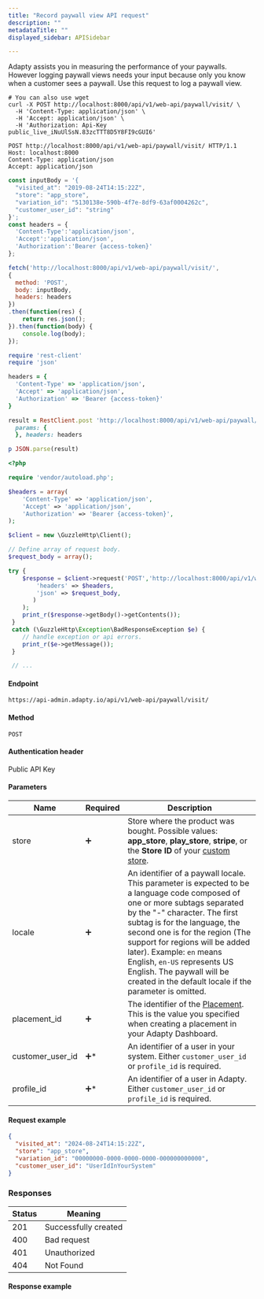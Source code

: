 ```yaml
---
title: "Record paywall view API request"
description: ""
metadataTitle: ""
displayed_sidebar: APISidebar

---
```


Adapty assists you in measuring the performance of your paywalls. However logging paywall views needs your input because only you know when a customer sees a paywall. Use this request to log a paywall view.


<Tabs> 
<TabItem value="shell" label="Shell" default>  

```shell
# You can also use wget
curl -X POST http://localhost:8000/api/v1/web-api/paywall/visit/ \
  -H 'Content-Type: application/json' \
  -H 'Accept: application/json' \
  -H 'Authorization: Api-Key public_live_iNuUlSsN.83zcTTT8D5Y8FI9cGUI6'

```

</TabItem>  
<TabItem value="http" label="HTTP" default>  

 ```http
POST http://localhost:8000/api/v1/web-api/paywall/visit/ HTTP/1.1
Host: localhost:8000
Content-Type: application/json
Accept: application/json

 ```

</TabItem>  
<TabItem value="javascript" label="Javascript" default>   

```javascript
const inputBody = '{
  "visited_at": "2019-08-24T14:15:22Z",
  "store": "app_store",
  "variation_id": "5130138e-590b-4f7e-8df9-63af0004262c",
  "customer_user_id": "string"
}';
const headers = {
  'Content-Type':'application/json',
  'Accept':'application/json',
  'Authorization':'Bearer {access-token}'
};

fetch('http://localhost:8000/api/v1/web-api/paywall/visit/',
{
  method: 'POST',
  body: inputBody,
  headers: headers
})
.then(function(res) {
    return res.json();
}).then(function(body) {
    console.log(body);
});

```

</TabItem>  
<TabItem value="ruby" label="Ruby" default>

```ruby
require 'rest-client'
require 'json'

headers = {
  'Content-Type' => 'application/json',
  'Accept' => 'application/json',
  'Authorization' => 'Bearer {access-token}'
}

result = RestClient.post 'http://localhost:8000/api/v1/web-api/paywall/visit/',
  params: {
  }, headers: headers

p JSON.parse(result)

```

</TabItem>   
<TabItem value="php" label="PHP" default>

```php
<?php

require 'vendor/autoload.php';

$headers = array(
    'Content-Type' => 'application/json',
    'Accept' => 'application/json',
    'Authorization' => 'Bearer {access-token}',
);

$client = new \GuzzleHttp\Client();

// Define array of request body.
$request_body = array();

try {
    $response = $client->request('POST','http://localhost:8000/api/v1/web-api/paywall/visit/', array(
        'headers' => $headers,
        'json' => $request_body,
       )
    );
    print_r($response->getBody()->getContents());
 }
 catch (\GuzzleHttp\Exception\BadResponseException $e) {
    // handle exception or api errors.
    print_r($e->getMessage());
 }

 // ...

```

</TabItem>  
</Tabs>

#### Endpoint

```text
https://api-admin.adapty.io/api/v1/web-api/paywall/visit/
```

#### Method

```text
POST
```

#### Authentication header

Public API Key

#### Parameters

| Name             | Required           | Description                                                  |
| ---------------- | ------------------ | ------------------------------------------------------------ |
| store            | :heavy_plus_sign:  | Store where the product was bought. Possible values: **app_store**, **play_store**, **stripe**, or the **Store ID** of your [custom store](https://dev-docs.adapty.io/docs/initial-custom). |
| locale           | :heavy_plus_sign:  | An identifier of a paywall locale. This parameter is expected to be a language code composed of one or more subtags separated by the "-" character. The first subtag is for the language, the second one is for the region (The support for regions will be added later).  Example: `en` means English, `en-US` represents US English. The paywall will be created in the default locale if the parameter is omitted. |
| placement_id     | :heavy_plus_sign:  | The identifier of the [Placement](https://adapty.io/docs/placements). This is the value you specified when creating a placement in your Adapty Dashboard. |
| customer_user_id | :heavy_plus_sign:* | An identifier of a user in your system. Either `customer_user_id` or `profile_id` is required. |
| profile_id       | :heavy_plus_sign:* | An identifier of a user in Adapty. Either `customer_user_id` or `profile_id` is required. |

#### Request example

```json
{
  "visited_at": "2024-08-24T14:15:22Z",
  "store": "app_store",
  "variation_id": "00000000-0000-0000-0000-000000000000",
  "customer_user_id": "UserIdInYourSystem"
}
```

<h3 id="web_api_paywall_visit_create-responses">Responses</h3>

| Status | Meaning              |
| ------ | -------------------- |
| 201    | Successfully created |
| 400    | Bad request          |
| 401    | Unauthorized         |
| 404    | Not Found            |

#### Response example

<ResponseExampleNew />